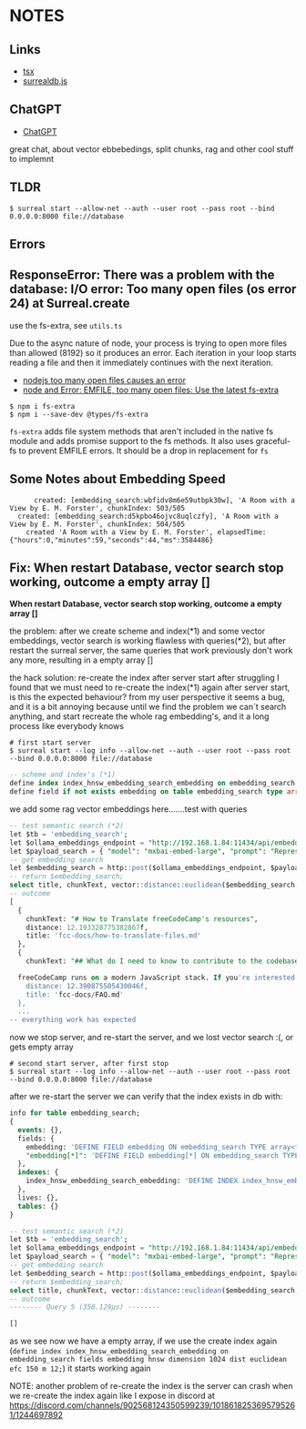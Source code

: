 # NOTES

## Links

- [tsx](https://tsx.is/getting-started)
- [surrealdb.js](https://www.npmjs.com/package/surrealdb.js)

## ChatGPT

- [ChatGPT](https://chatgpt.com/c/3336d958-9754-4930-83ae-dd649b663f3b)

great chat, about vector ebbebedings, split chunks, rag and other cool stuff to implemnt

## TLDR

```shell
$ surreal start --allow-net --auth --user root --pass root --bind 0.0.0.0:8000 file://database
```

## Errors

## ResponseError: There was a problem with the database: I/O error: Too many open files (os error 24) at Surreal.create

use the fs-extra, see `utils.ts`

Due to the async nature of node, your process is trying to open more files than allowed (8192) so it produces an error. Each iteration in your loop starts reading a file and then it immediately continues with the next iteration.

- [nodejs too many open files causes an error](https://stackoverflow.com/questions/49672964/nodejs-too-many-open-files-causes-an-error)
- [node and Error: EMFILE, too many open files: Use the latest fs-extra](https://stackoverflow.com/a/62017545)

```shell
$ npm i fs-extra
$ npm i --save-dev @types/fs-extra
```

`fs-extra` adds file system methods that aren't included in the native fs module and adds promise support to the fs methods. It also uses graceful-fs to prevent EMFILE errors. It should be a drop in replacement for `fs`

## Some Notes about Embedding Speed

```shell
      created: [embedding_search:wbfidv8m6e59utbpk30w], 'A Room with a View by E. M. Forster', chunkIndex: 503/505
  created: [embedding_search:d5kpbo46ojvc8uqlczfy], 'A Room with a View by E. M. Forster', chunkIndex: 504/505
    created 'A Room with a View by E. M. Forster', elapsedTime: {"hours":0,"minutes":59,"seconds":44,"ms":3584486}
```

## Fix: When restart Database, vector search stop working, outcome a empty array []

**When restart Database, vector search stop working, outcome a empty array []**

the problem:
after we create scheme and index(*1) and some vector embeddings,
vector search is working flawless with queries(*2),
but after restart the surreal server, the same queries that work previously don't work any more, resulting in a empty array []

the hack solution: re-create the index after server start
after struggling I found that we must need to re-create the index(*1) again after server start,
is this the expected behaviour?
from my user perspective it seems a bug, and it is a bit annoying because until we find the problem we can´t search anything, and start recreate the whole rag embedding's, and it a long process like everybody knows

```shell
# first start server
$ surreal start --log info --allow-net --auth --user root --pass root --bind 0.0.0.0:8000 file://database
```

```sql
-- scheme and index's (*1)
define index index_hnsw_embedding_search_embedding on embedding_search fields embedding hnsw dimension 1024 dist euclidean efc 150 m 12;
define field if not exists embedding on table embedding_search type array<float> assert array::len($value) = 1024;
```

we add some rag vector embeddings here.......test with queries

```sql
-- test semantic search (*2)
let $tb = 'embedding_search';
let $ollama_embeddings_endpoint = "http://192.168.1.84:11434/api/embeddings";
let $payload_search = { "model": "mxbai-embed-large", "prompt": "Represent this sentence for searching relevant passages: What is the best way to help with freeCodeCamp.org?" };
-- get embedding search
let $embedding_search = http::post($ollama_embeddings_endpoint, $payload_search).embedding;
-- return $embedding_search;
select title, chunkText, vector::distance::euclidean($embedding_search, embedding) as distance from type::table($tb) where embedding <|20,150|> $embedding_search;
-- outcome
[
  {
    chunkText: "# How to Translate freeCodeCamp's resources",
    distance: 12.193328775382867f,
    title: 'fcc-docs/how-to-translate-files.md'
  },
  {
    chunkText: "## What do I need to know to contribute to the codebase?

  freeCodeCamp runs on a modern JavaScript stack. If you're interested in contributing to our codebase, you will need some familiarity with JavaScript and some of the technologies we use like Node.js, MongoDB, OAuth 2.0, React, Gatsby, and Webpack.",
    distance: 12.390875505430046f,
    title: 'fcc-docs/FAQ.md'
  },
  ...
-- everything work has expected  
```

now we stop server, and re-start the server, and we lost vector search :(, or gets empty array

```shell
# second start server, after first stop
$ surreal start --log info --allow-net --auth --user root --pass root --bind 0.0.0.0:8000 file://database
```

after we re-start the server we can verify that the index exists in db with:

```sql
info for table embedding_search;
{
  events: {},
  fields: {
    embedding: 'DEFINE FIELD embedding ON embedding_search TYPE array<float> ASSERT array::len($value) = 1024 PERMISSIONS FULL',
    "embedding[*]": 'DEFINE FIELD embedding[*] ON embedding_search TYPE float PERMISSIONS FULL'
  },
  indexes: {
    index_hnsw_embedding_search_embedding: 'DEFINE INDEX index_hnsw_embedding_search_embedding ON embedding_search FIELDS embedding HNSW DIMENSION 1024 DIST EUCLIDEAN TYPE F64 EFC 150 M 12 M0 24 LM 0.40242960438184466f'
  },
  lives: {},
  tables: {}
}

-- test semantic search (*2)
let $tb = 'embedding_search';
let $ollama_embeddings_endpoint = "http://192.168.1.84:11434/api/embeddings";
let $payload_search = { "model": "mxbai-embed-large", "prompt": "Represent this sentence for searching relevant passages: What is the best way to help with freeCodeCamp.org?" };
-- get embedding search
let $embedding_search = http::post($ollama_embeddings_endpoint, $payload_search).embedding;
-- return $embedding_search;
select title, chunkText, vector::distance::euclidean($embedding_search, embedding) as distance from type::table($tb) where embedding <|20,150|> $embedding_search;
-- outcome
-------- Query 5 (350.129µs) --------

[]
```

as we see now we have a empty array, if we use the create index again (`define index index_hnsw_embedding_search_embedding on embedding_search fields embedding hnsw dimension 1024 dist euclidean efc 150 m 12;`) it starts working again

NOTE: another problem of re-create the index is the server can crash when we re-create the index again like I expose in discord at https://discord.com/channels/902568124350599239/1018618253695795261/1244697892
